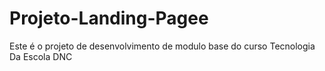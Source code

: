 # Projeto-Landing-Pagee
Este é o projeto de desenvolvimento de modulo base do curso Tecnologia Da Escola DNC

